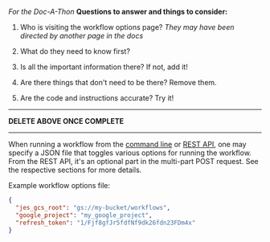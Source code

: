 _For the Doc-A-Thon_
**Questions to answer and things to consider:**

1. Who is visiting the workflow options page?
*They may have been directed by another page in the docs*
2. What do they need to know first?

3. Is all the important information there? If not, add it!

4. Are there things that don't need to be there? Remove them.

5. Are the code and instructions accurate? Try it!

---
 **DELETE ABOVE ONCE COMPLETE**

---


When running a workflow from the [command line](/commandline#run) or [REST API](/restapi#post-apiworkflowsversion), one may specify a JSON file that toggles various options for running the workflow.  From the REST API, it's an optional part in the multi-part POST request.  See the respective sections for more details.

Example workflow options file:

```json
{
  "jes_gcs_root": "gs://my-bucket/workflows",
  "google_project": "my_google_project",
  "refresh_token": "1/Fjf8gfJr5fdfNf9dk26fdn23FDm4x"
}
```



